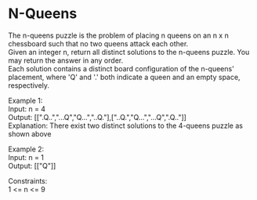 # N-Queens
The n-queens puzzle is the problem of placing n queens on an n x n chessboard such that no two queens attack each other.  
Given an integer n, return all distinct solutions to the n-queens puzzle. You may return the answer in any order.  
Each solution contains a distinct board configuration of the n-queens' placement, where 'Q' and '.' both indicate a queen and an empty space, respectively.  

Example 1:  
Input: n = 4  
Output: [[".Q..","...Q","Q...","..Q."],["..Q.","Q...","...Q",".Q.."]]   
Explanation: There exist two distinct solutions to the 4-queens puzzle as shown above  

Example 2:  
Input: n = 1  
Output: [["Q"]]  

Constraints:  
1 <= n <= 9  
